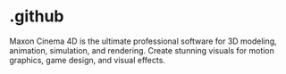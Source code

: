 # .github
Maxon Cinema 4D is the ultimate professional software for 3D modeling, animation, simulation, and rendering. Create stunning visuals for motion graphics, game design, and visual effects.
